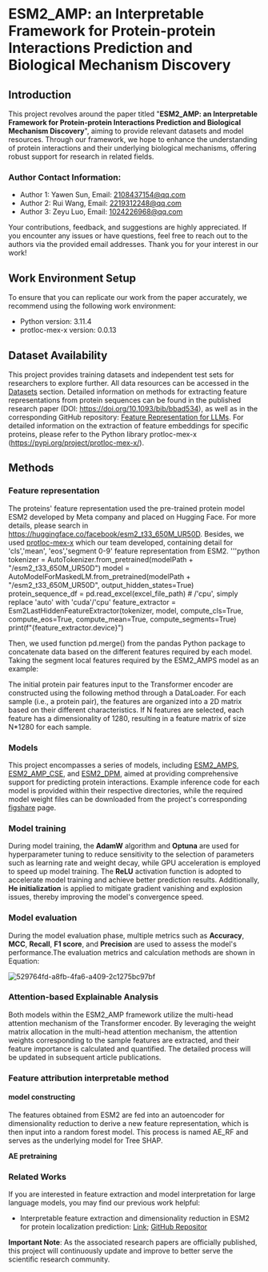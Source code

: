 

# ESM2_AMP: an Interpretable Framework for Protein-protein Interactions Prediction and Biological Mechanism Discovery

## Introduction

This project revolves around the paper titled "**ESM2_AMP: an Interpretable Framework for Protein-protein Interactions Prediction and Biological Mechanism Discovery**", aiming to provide relevant datasets and model resources. Through our framework, we hope to enhance the understanding of protein interactions and their underlying biological mechanisms, offering robust support for research in related fields.

### Author Contact Information:

- Author 1: Yawen Sun, Email: [2108437154@qq.com](mailto:2108437154@qq.com)
- Author 2: Rui Wang, Email: [2219312248@qq.com](mailto:2219312248@qq.com)
- Author 3: Zeyu Luo, Email: [1024226968@qq.com](mailto:1024226968@qq.com)

Your contributions, feedback, and suggestions are highly appreciated. If you encounter any issues or have questions, feel free to reach out to the authors via the provided email addresses. Thank you for your interest in our work!

## Work Environment Setup

To ensure that you can replicate our work from the paper accurately, we recommend using the following work environment:   
- Python version: 3.11.4
- protloc-mex-x version: 0.0.13

## Dataset Availability

This project provides training datasets and independent test sets for researchers to explore further. All data resources can be accessed in the [Datasets](https://github.com/ywwy-qn/ESM2_AMP/tree/main/Datasets#dataset) section. Detailed information on methods for extracting feature representations from protein sequences can be found in the published research paper (DOI: https://doi.org/10.1093/bib/bbad534), as well as in the corresponding GitHub repository: [Feature Representation for LLMs](https://github.com/yujuan-zhang/feature-representation-for-LLMs?tab=readme-ov-file#feature-representation-model). For detailed information on the extraction of feature embeddings for specific proteins, please refer to the Python library protloc-mex-x (https://pypi.org/project/protloc-mex-x/).

## Methods

### Feature representation
The proteins' feature representation used the pre-trained protein model ESM2 developed by Meta company and placed on Hugging Face. For more details, please search in https://huggingface.co/facebook/esm2_t33_650M_UR50D. Besides, we used [protloc-mex-x](https://pypi.org/project/protloc_mex_X/) which our team developed, containing detail for 'cls','mean', 'eos','segment 0-9' feature representation from ESM2.
'''python
tokenizer = AutoTokenizer.from_pretrained(modelPath + "/esm2_t33_650M_UR50D")
model = AutoModelForMaskedLM.from_pretrained(modelPath + "/esm2_t33_650M_UR50D", output_hidden_states=True)
protein_sequence_df = pd.read_excel(excel_file_path)  # /'cpu', simply replace 'auto' with 'cuda'/'cpu'
feature_extractor = Esm2LastHiddenFeatureExtractor(tokenizer, model,
                                                   compute_cls=True, compute_eos=True, compute_mean=True,
                                                   compute_segments=True)
print(f"{feature_extractor.device}")

Then, we used function pd.merge() from the pandas Python package to concatenate data based on the different features required by each model. Taking the segment local features required by the ESM2_AMPS model as an example:



The initial protein pair features input to the Transformer encoder are constructed using the following method through a DataLoader. For each sample (i.e., a protein pair), the features are organized into a 2D matrix based on their different characteristics. If N features are selected, each feature has a dimensionality of 1280, resulting in a feature matrix of size N*1280 for each sample.

### Models

This project encompasses a series of models, including [ESM2_AMPS](https://github.com/ywwy-qn/ESM2_AMP/tree/main/Models/ESM2_AMPS), [ESM2_AMP_CSE](https://github.com/ywwy-qn/ESM2_AMP/tree/main/Models/ESM2_AMP_CSE), and [ESM2_DPM](https://github.com/ywwy-qn/ESM2_AMP/tree/main/Models/ESM2_DPM), aimed at providing comprehensive support for predicting protein interactions. Example inference code for each model is provided within their respective directories, while the required model weight files can be downloaded from the project's corresponding [figshare](https://figshare.com/articles/dataset/ESM2_AMP/28378157) page.

### Model training

During model training, the **AdamW** algorithm and **Optuna** are used for hyperparameter tuning to reduce sensitivity to the selection of parameters such as learning rate and weight decay, while GPU acceleration is employed to speed up model training. The **ReLU** activation function is adopted to accelerate model training and achieve better prediction results. Additionally, **He initialization** is applied to mitigate gradient vanishing and explosion issues, thereby improving the model's convergence speed.

### Model evaluation

During the model evaluation phase, multiple metrics such as **Accuracy**, **MCC**, **Recall**, **F1 score**, and **Precision** are used to assess the model's performance.The evaluation metrics and calculation methods are shown in Equation: 

![529764fd-a8fb-4fa6-a409-2c1275bc97bf](https://github.com/user-attachments/assets/295bc8cb-6ae6-406c-8faf-c84f404d42c7)


### Attention-based Explainable Analysis

Both models within the ESM2_AMP framework utilize the multi-head attention mechanism of the Transformer encoder. By leveraging the weight matrix allocation in the multi-head attention mechanism, the attention weights corresponding to the sample features are extracted, and their feature importance is calculated and quantified. The detailed process will be updated in subsequent article publications.

### Feature attribution interpretable method

#### model constructing
The features obtained from ESM2 are fed into an autoencoder for dimensionality reduction to derive a new feature representation, which is then input into a random forest model. This process is named AE_RF and serves as the underlying model for Tree SHAP.

**AE pretraining**

### Related Works
If you are interested in feature extraction and model interpretation for large language models, you may find our previous work helpful:

- Interpretable feature extraction and dimensionality reduction in ESM2 for protein localization prediction: [Link](https://doi.org/10.1093/bib/bbad534); [GitHub Repositor](https://github.com/yujuan-zhang/feature-representation-for-LLMs)



**Important Note**: As the associated research papers are officially published, this project will continuously update and improve to better serve the scientific research community.
